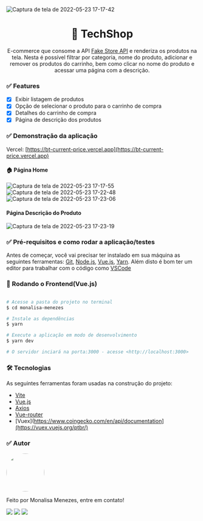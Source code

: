  ![Captura de tela de 2022-05-23 17-17-42](https://user-images.githubusercontent.com/85262397/169900583-7e396d1a-f6b1-4a5e-ae4b-94b87276bc29.png)


<h1 align="center">
    <a>🔗 TechShop</a>
</h1>
<p align="center">E-commerce que consome a API <a href="https://fakestoreapi.com/">Fake Store API</a> e renderiza os produtos na tela. Nesta é possível filtrar por categoria, nome do produto, adicionar e remover os produtos do carrinho, bem como clicar no nome do produto e acessar uma página com a descrição.</p>


### ✅ Features

- [x] Exibir listagem de produtos
- [x] Opção de selecionar o produto para o carrinho de compra
- [x] Detalhes do carrinho de compra
- [x] Página de descrição dos produtos

### ✅ Demonstração da aplicação

Vercel: [https://bt-current-price.vercel.app](https://bt-current-price.vercel.app)

#### 🏠 Página Home
![Captura de tela de 2022-05-23 17-17-55](https://user-images.githubusercontent.com/85262397/169901477-d22d9ac9-1d91-4d4e-a585-f16f8573c22e.png)
![Captura de tela de 2022-05-23 17-22-48](https://user-images.githubusercontent.com/85262397/169901489-d3f8cae6-e2c5-434c-972d-7d3446a47aa4.png)
![Captura de tela de 2022-05-23 17-23-06](https://user-images.githubusercontent.com/85262397/169901503-79e533ba-1b69-49f8-b41a-59229bc2fa9d.png)


####  Página Descrição do Produto

![Captura de tela de 2022-05-23 17-23-19](https://user-images.githubusercontent.com/85262397/169901612-ab6d830e-fc2c-411b-bfde-f7c5a8bc16e5.png)

### ✅ Pré-requisitos e como rodar a aplicação/testes

Antes de começar, você vai precisar ter instalado em sua máquina as seguintes ferramentas:
[Git](https://git-scm.com), [Node.js](https://nodejs.org/en/), [Vue.js](https://vuejs.org/guide/introduction.html), [Yarn](https://classic.yarnpkg.com/en/docs/install#debian-stable). 
Além disto é bom ter um editor para trabalhar com o código como [VSCode](https://code.visualstudio.com/)


### 🎲 Rodando o Frontend(Vue.js)

```bash

# Acesse a pasta do projeto no terminal
$ cd monalisa-menezes

# Instale as dependências
$ yarn

# Execute a aplicação em modo de desenvolvimento
$ yarn dev

# O servidor inciará na porta:3000 - acesse <http://localhost:3000>
```

### 🛠 Tecnologias

As seguintes ferramentas foram usadas na construção do projeto:

- [Vite](https://vitejs.dev/guide/#scaffolding-your-first-vite-project)
- [Vue.js](https://vuejs.org/guide/introduction.html)
- [Axios](https://axios-http.com/ptbr/docs/intro)
- [Vue-router](https://router.vuejs.org/installation.html)
- [Vuex](https://www.coingecko.com/en/api/documentation](https://vuex.vuejs.org/ptbr/)


### ✅ Autor
<img style="border-radius: 50%;" src="https://github.com/monafmenezes.png" width="100px;" alt=""/>

Feito por Monalisa Menezes, entre em contato!
<div>
<a href = "mailto:psimonafmenezes@gmail.com"><img src="https://img.shields.io/badge/-Gmail-%23333?style=for-the-badge&logo=gmail&logoColor=white" target="_blank"></a>
    <a href="https://www.linkedin.com/in/monalisafmenezes" target="_blank"><img src="https://img.shields.io/badge/-LinkedIn-%230077B5?style=for-the-badge&logo=linkedin&logoColor=white" target="_blank"></a> 
    <a href="https://twitter.com/monafmenezes" target="_blank"><img src="https://img.shields.io/badge/Twitter-1DA1F2?style=for-the-badge&logo=twitter&logoColor=white" target="_blank"></a> 
 </div>
